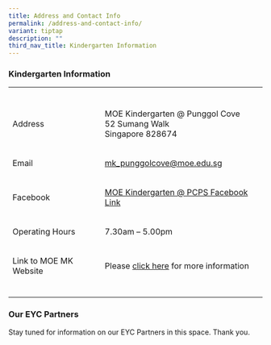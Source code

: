 ```yaml
---
title: Address and Contact Info
permalink: /address-and-contact-info/
variant: tiptap
description: ""
third_nav_title: Kindergarten Information
---
```

<h3>Kindergarten Information</h3>
<table style="minWidth: 50px">
<colgroup>
<col>
<col>
</colgroup>
<tbody>
<tr>
<th rowspan="1" colspan="1">
<p></p>
</th>
<th rowspan="1" colspan="1">
<p></p>
</th>
</tr>
<tr>
<td rowspan="1" colspan="1">
<p>Address</p>
</td>
<td rowspan="1" colspan="1">
<p>MOE Kindergarten @ Punggol Cove&nbsp;
<br>52 Sumang Walk
<br>Singapore 828674</p>
</td>
</tr>
<tr>
<td rowspan="1" colspan="1">
<p>Email</p>
</td>
<td rowspan="1" colspan="1">
<p><a href="mailto:mk_punggolcove@moe.edu.sg" rel="noopener noreferrer nofollow" target="_blank"><u>mk_punggolcove@moe.edu.sg</u></a>
</p>
</td>
</tr>
<tr>
<td rowspan="1" colspan="1">
<p>Facebook</p>
</td>
<td rowspan="1" colspan="1">
<p><a href="https://www.facebook.com/pages/Punggol-Cove-Primary-School" rel="noopener noreferrer nofollow" target="_blank">MOE Kindergarten @ PCPS Facebook Link</a>
</p>
</td>
</tr>
<tr>
<td rowspan="1" colspan="1">
<p>Operating Hours</p>
</td>
<td rowspan="1" colspan="1">
<p>7.30am – 5.00pm</p>
</td>
</tr>
<tr>
<td rowspan="1" colspan="1">
<p>Link to MOE MK Website</p>
</td>
<td rowspan="1" colspan="1">
<p>Please <a href="https://www.moe.gov.sg/preschool/moe-kindergarten" rel="noopener noreferrer nofollow" target="_blank">click here</a> for
more information</p>
</td>
</tr>
<tr>
<td rowspan="1" colspan="1">
<p></p>
</td>
<td rowspan="1" colspan="1">
<p></p>
</td>
</tr>
</tbody>
</table>
<p></p>
<h3>Our EYC Partners</h3>
<p>Stay tuned for information on our EYC Partners in this space. Thank you.</p>
<p></p>